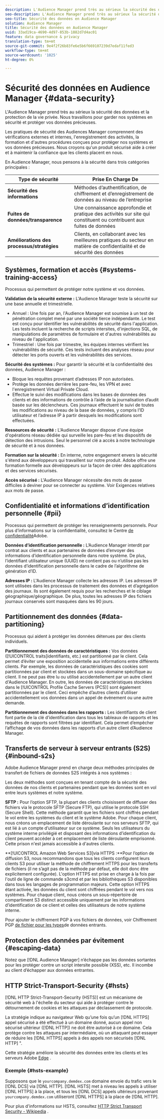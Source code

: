 ```yaml
---
description: L'Audience Manager prend très au sérieux la sécurité des données et la protection de la vie privée. Nous travaillons pour garder nos systèmes en sécurité et protéger vos données précieuses.
seo-description: L'Audience Manager prend très au sérieux la sécurité des données et la protection de la vie privée. Nous travaillons pour garder nos systèmes en sécurité et protéger vos données précieuses.
seo-title: Sécurité des données en Audience Manager
solution: Audience Manager
title: Sécurité des données en Audience Manager
uuid: 33ad19ca-4690-4d97-853b-1882d7d4ac01
feature: data governance & privacy
translation-type: tm+mt
source-git-commit: 9e4f2f26b83fe6e5b6f669107239d7edaf11fed3
workflow-type: tm+mt
source-wordcount: '1025'
ht-degree: 0%

---
```



# Sécurité des données en Audience Manager {#data-security}

L&#39;Audience Manager prend très au sérieux la sécurité des données et la protection de la vie privée. Nous travaillons pour garder nos systèmes en sécurité et protéger vos données précieuses.

Les pratiques de sécurité des Audiences Manager comprennent des vérifications externes et internes, l&#39;enregistrement des activités, la formation et d&#39;autres procédures conçues pour protéger nos systèmes et vos données précieuses. Nous croyons qu&#39;un produit sécurisé aide à créer et à maintenir la confiance que les clients placent en nous.

En Audience Manager, nous pensons à la sécurité dans trois catégories principales :

| Type de sécurité | Prise En Charge De |
|---|---|
| **Sécurité des informations** | Méthodes d’authentification, de chiffrement et d’enregistrement de données au niveau de l’entreprise |
| **Fuites de données/transparence** | Une connaissance approfondie et pratique des activités sur site qui constituent ou contribuent aux fuites de données |
| **Améliorations des processus/stratégies** | Clients, en collaborant avec les meilleures pratiques du secteur en matière de confidentialité et de sécurité des données |

## Systèmes, formation et accès {#systems-training-access}

Processus qui permettent de protéger notre système et vos données.

**Validation de la sécurité externe :**  L&#39;Audience Manager teste la sécurité sur une base annuelle et trimestrielle.

* Annuel : Une fois par an, l&#39;Audience Manager est soumise à un test de pénétration complet mené par une société tierce indépendante. Le test est conçu pour identifier les vulnérabilités de sécurité dans l&#39;application. Les tests incluent la recherche de scripts intersites, d&#39;injections SQL, de manipulations de paramètres de formulaire et d&#39;autres vulnérabilités au niveau de l&#39;application.
* Trimestriel : Une fois par trimestre, les équipes internes vérifient les vulnérabilités de sécurité. Ces tests incluent des analyses réseau pour détecter les ports ouverts et les vulnérabilités des services.

**Sécurité des systèmes :**  Pour garantir la sécurité et la confidentialité des données, Audience Manager :

* Bloque les requêtes provenant d’adresses IP non autorisées.
* Protège les données derrière les pare-feu, les VPN et avec l&#39;enregistrement Virtual Private Cloud.
* Effectue le suivi des modifications dans les bases de données des clients et des informations de contrôle à l’aide de la journalisation d’audit basée sur les déclencheurs. Ces journaux effectuent le suivi de toutes les modifications au niveau de la base de données, y compris l’ID utilisateur et l’adresse IP à partir desquels les modifications sont effectuées.

**Ressources de sécurité :**  L&#39;Audience Manager dispose d&#39;une équipe d&#39;opérations réseau dédiée qui surveille les pare-feu et les dispositifs de détection des intrusions. Seul le personnel clé a accès à notre technologie de sécurité et à nos données.

**Formation sur la sécurité :**  En interne, notre engagement envers la sécurité s&#39;étend aux développeurs qui travaillent sur notre produit. Adobe offre une formation formelle aux développeurs sur la façon de créer des applications et des services sécurisés.

**Accès sécurisé :**  L&#39;Audience Manager nécessite des mots de passe difficiles à deviner pour se connecter au système. Voir Exigences relatives aux [](../../reference/password-requirements.md)mots de passe.

## Confidentialité et informations d’identification personnelle {#pii}

Processus qui permettent de protéger les renseignements personnels. Pour plus d’informations sur la confidentialité, consultez le Centre [de confidentialité](https://www.adobe.com/privacy/advertising-services.html)Adobe.

**Données d’identification personnelle :**  L’Audience Manager interdit par contrat aux clients et aux partenaires de données d’envoyer des informations d’identification personnelle dans notre système. De plus, l’identifiant utilisateur unique (UUID) ne contient pas ou n’utilise pas les données d’identification personnelle dans le cadre de l’algorithme de génération d’ID.

**Adresses IP :**  L&#39;Audience Manager collecte les adresses IP. Les adresses IP sont utilisées dans les processus de traitement des données et d’agrégation des journaux. Ils sont également requis pour les recherches et le ciblage géographique/géographique. De plus, toutes les adresses IP des fichiers journaux conservés sont masquées dans les 90 jours.

## Partitionnement des données {#data-partitioning}

Processus qui aident à protéger les données détenues par des clients individuels.

**Partitionnement des données de caractéristiques :**  Vos données ([!UICONTROL traits]identifiants, etc.) est partitionné par le client. Cela permet d’éviter une exposition accidentelle aux informations entre différents clients. Par exemple, les données de caractéristiques des cookies sont partitionnées par client et stockées dans un sous-domaine spécifique au client. Il ne peut pas être lu ou utilisé accidentellement par un autre client d&#39;Audience Manager. En outre, les données de caractéristiques stockées dans le [!UICONTROL Profile Cache Servers (PCS)] sont également partitionnées par le client. Ceci empêche d’autres clients d’utiliser accidentellement vos données dans un appel de événement ou une autre demande.

**Partitionnement des données dans les rapports :**  Les identifiants de client font partie de la clé d’identification dans tous les tableaux de rapports et les requêtes de rapports sont filtrées par identifiant. Cela permet d’empêcher l’affichage de vos données dans les rapports d’un autre client d’Audience Manager.

## Transferts de serveur à serveur entrants (S2S) {#inbound-s2s}

Adobe Audience Manager prend en charge deux méthodes principales de transfert de fichiers de données S2S intégrés à nos systèmes :

Les deux méthodes sont conçues en tenant compte de la sécurité des données de nos clients et partenaires pendant que les données sont en vol entre leurs systèmes et notre système.

**SFTP :** Pour l’option SFTP, la plupart des clients choisissent de diffuser des fichiers via le protocole SFTP (Secure FTP), qui utilise le protocole SSH (Secure Shell). Cette méthode garantit que les fichiers sont chiffrés pendant le vol entre les systèmes du client et le système Adobe. Pour chaque client, nous créons un emplacement de liste déroulante sur nos serveurs SFTP, qui est lié à un compte d’utilisateur sur ce système. Seuls les utilisateurs du système interne privilégié et disposant des informations d’identification du client peuvent accéder à cet emplacement de liste déroulante emprisonné. Cette prison n&#39;est jamais accessible à d&#39;autres clients.

**[!UICONTROL Amazon Web Services S3]via HTTPS :**Pour l’option de diffusion S3, nous recommandons que tous les clients configurent leurs clients S3 pour utiliser la méthode de chiffrement HTTPS pour les transferts de fichiers (il ne s’agit pas de la méthode par défaut, elle doit donc être explicitement configurée). L&#39;option HTTPS est prise en charge à la fois par l&#39;outil de ligne de commande s3cmd et par les bibliothèques S3 disponibles dans tous les langages de programmation majeurs. Cette option HTTPS étant activée, les données du client sont chiffrées pendant le vol vers nos systèmes. Pour chaque client, nous créons un sous-répertoire de compartiment S3 distinct accessible uniquement par les informations d’identification de ce client et celles des utilisateurs de notre système interne.

Pour ajouter le chiffrement PGP à vos fichiers de données, voir Chiffrement PGP [de fichier pour les types](../../integration/sending-audience-data/batch-data-transfer-explained/inbound-file-encryption.md)de données entrants.

## Protection des données par évitement {#escaping-data}

Notez que [!DNL Audience Manager] n’échappe pas les données sortantes pour les protéger contre un script intersite possible (XSS), etc. Il incombe au client d’échapper aux données entrantes.

## HTTP Strict-Transport-Security {#hsts}

[!DNL HTTP Strict-Transport-Security (HSTS)] est un mécanisme de sécurité web à l&#39;échelle du secteur qui aide à protéger contre le détournement de cookies et les attaques par déclassement de protocole.

La stratégie indique au navigateur Web qu’une fois qu’un [!DNL HTTPS] appel sécurisé a été effectué à un domaine donné, aucun appel non sécurisé ultérieur ([!DNL HTTP]) ne doit être autorisé à ce domaine. Cela protège contre les attaques par intermédiaire, où un attaquant peut essayer de réduire les [!DNL HTTPS] appels à des appels non sécurisés [!DNL HTTP] &quot;.

Cette stratégie améliore la sécurité des données entre les clients et les serveurs Adobe [Edge](../../reference/system-components/components-edge.md) .

### Exemple {#hsts-example}

Supposons que le `yourcompany.demdex.com` domaine envoie du trafic vers le [!DNL DCS] via [!DNL HTTP]. [!DNL HSTS] met à niveau les appels à utiliser [!DNL HTTPS] à la place, et tous les [!DNL DCS] appels ultérieurs provenant `yourcompany.demdex.com` utiliseront [!DNL HTTPS] à la place de [!DNL HTTP].

Pour plus d&#39;informations sur HSTS, consultez [HTTP Strict Transport Security - Wikipedia](https://en.wikipedia.org/wiki/HTTP_Strict_Transport_Security) .
